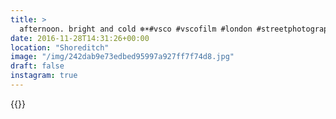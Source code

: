 ```yaml
---
title: >
  afternoon. bright and cold ❄️☀️#vsco #vscofilm #london #streetphotography #shoreditch
date: 2016-11-28T14:31:26+00:00
location: "Shoreditch"
image: "/img/242dab9e73edbed95997a927ff7f74d8.jpg"
draft: false
instagram: true
---
```


{{<photo src="/img/242dab9e73edbed95997a927ff7f74d8.jpg">}}
